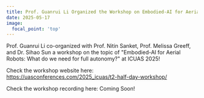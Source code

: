 ```yaml
---
title: Prof. Guanrui Li Organized the Workshop on Embodied-AI for Aerial Robots at ICUAS 2025
date: 2025-05-17
image:
  focal_point: 'top'
---
```


Prof. Guanrui Li co-organized with Prof. Nitin Sanket, Prof. Melissa Greeff, and Dr. Sihao Sun a workshop on the topic of "Embodied-AI for Aerial Robots: What do we need for full autonomy?" at ICUAS 2025!

Check the workshop website here: https://uasconferences.com/2025_icuas/t2-half-day-workshop/ 

Check the workshop recording here: Coming Soon!  